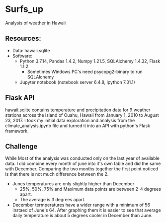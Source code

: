 # Surfs_up
Analysis of weather in Hawaii

## Resources:
- Data: hawaii.sqlite
- Software:
  - Python 3.7.14, Pandas 1.4.2, Numpy 1.21.5, SQLAlchemy 1.4.32, Flask 1.1.2
    - Sometimes Windows PC's need psycopg2-binary to run SQLAlchemy
  - Jupyter notebook (notebook server 6.4.8, Ipython 7.31.1)

## Flask API
hawaii.sqlite contains temperature and precipitation data for 9 weather stations across the island of Ouahu, Hawaii from January 1, 2010 to August 23, 2017.  I took my initial data exploration and analysis from the climate_analysis.ipynb file and turned it into an API with python's Flask framework.

## Challenge
While Most of the analysis was conducted only on the last year of available data. I did combine every month of june into it's own table and did the same with December. Comparing the two months together the first point noticed is that there is not much difference between the 2. 
 - Junes temperatures are only slightly higher than December
   - 25%, 50%, 75% and Maximum data points are between 2-4 degrees apart.
   - The average is 3 degrees apart.
 - December termperatures have a wider range with a minimum of 56 instaed of June's 64.
 After graphing them it is easier to see that average daily temperature is about 5 degrees cooler in December than June.